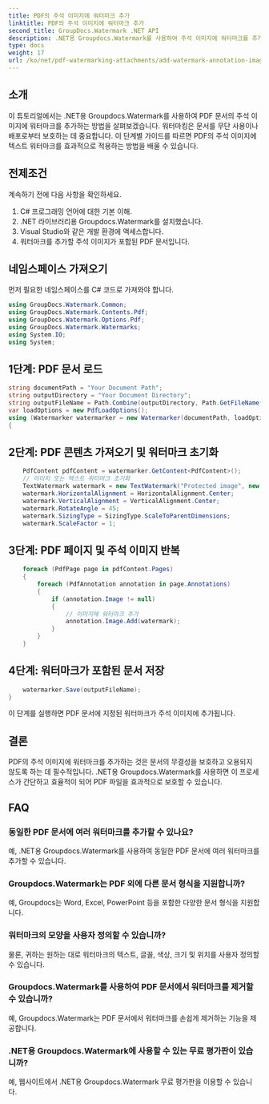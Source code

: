 ```yaml
---
title: PDF의 주석 이미지에 워터마크 추가
linktitle: PDF의 주석 이미지에 워터마크 추가
second_title: GroupDocs.Watermark .NET API
description: .NET용 Groupdocs.Watermark를 사용하여 주석 이미지에 워터마크를 추가하여 PDF 문서를 보호하는 방법을 알아보세요.
type: docs
weight: 17
url: /ko/net/pdf-watermarking-attachments/add-watermark-annotation-images-pdf/
---
```

## 소개
이 튜토리얼에서는 .NET용 Groupdocs.Watermark를 사용하여 PDF 문서의 주석 이미지에 워터마크를 추가하는 방법을 살펴보겠습니다. 워터마킹은 문서를 무단 사용이나 배포로부터 보호하는 데 중요합니다. 이 단계별 가이드를 따르면 PDF의 주석 이미지에 텍스트 워터마크를 효과적으로 적용하는 방법을 배울 수 있습니다.
## 전제조건
계속하기 전에 다음 사항을 확인하세요.
1. C# 프로그래밍 언어에 대한 기본 이해.
2. .NET 라이브러리용 Groupdocs.Watermark를 설치했습니다.
3. Visual Studio와 같은 개발 환경에 액세스합니다.
4. 워터마크를 추가할 주석 이미지가 포함된 PDF 문서입니다.

## 네임스페이스 가져오기
먼저 필요한 네임스페이스를 C# 코드로 가져와야 합니다.
```csharp
using GroupDocs.Watermark.Common;
using GroupDocs.Watermark.Contents.Pdf;
using GroupDocs.Watermark.Options.Pdf;
using GroupDocs.Watermark.Watermarks;
using System.IO;
using System;
```
## 1단계: PDF 문서 로드
```csharp
string documentPath = "Your Document Path";
string outputDirectory = "Your Document Directory";
string outputFileName = Path.Combine(outputDirectory, Path.GetFileName(documentPath));
var loadOptions = new PdfLoadOptions();
using (Watermarker watermarker = new Watermarker(documentPath, loadOptions))
{
```
## 2단계: PDF 콘텐츠 가져오기 및 워터마크 초기화
```csharp
    PdfContent pdfContent = watermarker.GetContent<PdfContent>();
    // 이미지 또는 텍스트 워터마크 초기화
    TextWatermark watermark = new TextWatermark("Protected image", new Font("Arial", 8));
    watermark.HorizontalAlignment = HorizontalAlignment.Center;
    watermark.VerticalAlignment = VerticalAlignment.Center;
    watermark.RotateAngle = 45;
    watermark.SizingType = SizingType.ScaleToParentDimensions;
    watermark.ScaleFactor = 1;
```
## 3단계: PDF 페이지 및 주석 이미지 반복
```csharp
    foreach (PdfPage page in pdfContent.Pages)
    {
        foreach (PdfAnnotation annotation in page.Annotations)
        {
            if (annotation.Image != null)
            {
                // 이미지에 워터마크 추가
                annotation.Image.Add(watermark);
            }
        }
    }
```
## 4단계: 워터마크가 포함된 문서 저장
```csharp
    watermarker.Save(outputFileName);
}
```
이 단계를 실행하면 PDF 문서에 지정된 워터마크가 주석 이미지에 추가됩니다.

## 결론
PDF의 주석 이미지에 워터마크를 추가하는 것은 문서의 무결성을 보호하고 오용되지 않도록 하는 데 필수적입니다. .NET용 Groupdocs.Watermark를 사용하면 이 프로세스가 간단하고 효율적이 되어 PDF 파일을 효과적으로 보호할 수 있습니다.
## FAQ
### 동일한 PDF 문서에 여러 워터마크를 추가할 수 있나요?
예, .NET용 Groupdocs.Watermark를 사용하여 동일한 PDF 문서에 여러 워터마크를 추가할 수 있습니다.
### Groupdocs.Watermark는 PDF 외에 다른 문서 형식을 지원합니까?
예, Groupdocs는 Word, Excel, PowerPoint 등을 포함한 다양한 문서 형식을 지원합니다.
### 워터마크의 모양을 사용자 정의할 수 있습니까?
물론, 귀하는 원하는 대로 워터마크의 텍스트, 글꼴, 색상, 크기 및 위치를 사용자 정의할 수 있습니다.
### Groupdocs.Watermark를 사용하여 PDF 문서에서 워터마크를 제거할 수 있습니까?
예, Groupdocs.Watermark는 PDF 문서에서 워터마크를 손쉽게 제거하는 기능을 제공합니다.
### .NET용 Groupdocs.Watermark에 사용할 수 있는 무료 평가판이 있습니까?
예, 웹사이트에서 .NET용 Groupdocs.Watermark 무료 평가판을 이용할 수 있습니다.